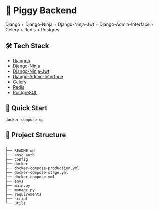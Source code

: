 # 🐷 Piggy Backend

Django + Django-Ninja + Django-Ninja-Jwt + Django-Admin-Interface + Celery + Redis + Postgres

## 🛠️ Tech Stack

- [Django5](https://www.djangoproject.com/)
- [Django-Ninja](https://django-ninja.dev/)
- [Django-Ninja-Jwt](https://eadwincode.github.io/django-ninja-jwt/)
- [Django-Admin-Interface](https://github.com/fabiocaccamo/django-admin-interface)
- [Celery](https://docs.celeryq.dev/en/stable/index.html)
- [Redis](https://redis.io/)
- [PostgreSQL](https://www.postgresql.org/)

## 🚀 Quick Start

```
docker compose up
```

## 📁 Project Structure

```
.
├── README.md
├── ansc_auth
├── config
├── docker
├── docker-compose-production.yml
├── docker-compose-stage.yml
├── docker-compose.yml
├── envs
├── main.py
├── manage.py
├── requirements
├── script
└── utils
```
